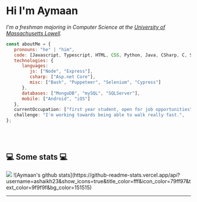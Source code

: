 <h1> Hi I'm Aymaan </h1>


<p><em>I'm a freshman majoring in Computer Science at the <a href="https://uml.edu/">University of Massachusetts Lowell</a>.</em></p>


```javascript
const aboutMe = {
   pronouns: "he" | "him",
   code: [Javascript, Typescript, HTML, CSS, Python, Java, CSharp, C, Swift, C++],
   technologies: {
      languages:
         js: ["Node", "Express"],
         csharp: ["Asp.net Core"],
         misc: ["Bash", "Puppeteer", "Selenium", "Cypress"]
      },
      databases: ["MongoDB", "mySQL", "SQLServer"],
      mobile: ["Android", "iOS"]
   },
   currentOccupation: ["first year student, open for job opportunities"],
   challenge: "I'm working towards being able to walk really fast.",
};
```
</br></br>
<h2>💻 Some stats 💻</h2>
<img src="https://media1.giphy.com/media/HV0tHmPREaD0sIixmg/giphy.gif">
![Aymaan's github stats](https://github-readme-stats.vercel.app/api?username=ashaikh23&show_icons=true&title_color=fff&icon_color=79ff97&text_color=9f9f9f&bg_color=151515)

---
